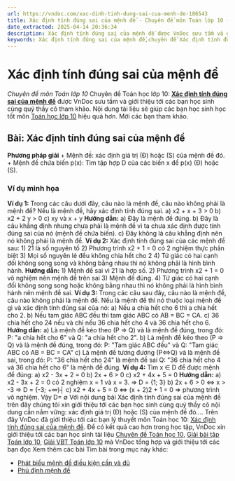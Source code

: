 ```yaml
---
url: https://vndoc.com/xac-dinh-tinh-dung-sai-cua-menh-de-186543
title: Xác định tính đúng sai của mệnh đề - Chuyên đề môn Toán lớp 10 - VnDoc.com
date_extracted: 2025-04-14 20:36:34
description: Xác định tính đúng sai của mệnh đề được VnDoc sưu tầm và giới thiệu các bài chuyên đề môn Toán học lớp 10 tới các bạn học sinh và quý thầy cô tham khảo
keywords: Xác định tính đúng sai của mệnh đề,chuyên đề Xác định tính đúng sai của mệnh đề,giải toán 10,giải bài tập toán học 10,để học tốt môn toán lớp 10,chuyên đề toán lớp 10,chuyên đề toán học 10,trắc nghiệm Xác định tính đúng sai của mệnh đề
---
```


# Xác định tính đúng sai của mệnh đề
 _Chuyên đề môn Toán lớp 10_
Chuyên đề Toán học lớp 10: [**Xác định tính đúng sai của mệnh đề**](<https://vndoc.com/xac-dinh-tinh-dung-sai-cua-menh-de-186543>) được VnDoc sưu tầm và giới thiệu tới các bạn học sinh cùng quý thầy cô tham khảo. Nội dung tài liệu sẽ giúp các bạn học sinh học tốt môn [Toán học lớp 10](<https://vndoc.com/toan-lop10>) hiệu quả hơn. Mời các bạn tham khảo.
## Bài: Xác định tính đúng sai của mệnh đề
**Phương pháp giải**
\+ Mệnh đề: xác định giá trị \(Đ\) hoặc \(S\) của mệnh đề đó.
\+ Mệnh đề chứa biến p\(x\): Tìm tập hợp D của các biến x để p\(x\) \(Đ\) hoặc \(S\).
### Ví dụ minh họa
**Ví dụ 1:** Trong các câu dưới đây, câu nào là mệnh đề, câu nào không phải là mệnh đề? Nếu là mệnh đề, hãy xác định tính đúng sai.
a\) x2 \+ x + 3 > 0
b\) x2 \+ 2 y > 0
c\) xy và x + y
**Hướng dẫn:**
a\) Đây là mệnh đề đúng.
b\) Đây là câu khẳng định nhưng chưa phải là mệnh đề vì ta chưa xác định được tính đúng sai của nó \(mệnh đề chứa biến\).
c\) Đây không là câu khẳng định nên nó không phải là mệnh đề.
**Ví dụ 2:** Xác định tính đúng sai của các mệnh đề sau:
1\) 21 là số nguyên tố
2\) Phương trình x2 \+ 1 = 0 có 2 nghiệm thực phân biệt
3\) Mọi số nguyên lẻ đều không chia hết cho 2
4\) Tứ giác có hai cạnh đối không song song và không bằng nhau thì nó không phải là hình bình hành.
**Hướng dẫn:**
1\) Mệnh đề sai vì 21 là hợp số.
2\) Phương trình x2 \+ 1 = 0 vô nghiệm nên mệnh đề trên sai
3\) Mệnh đề đúng.
4\) Tứ giác có hai cạnh đối không song song hoặc không bằng nhau thì nó không phải là hình bình hành nên mệnh đề sai.
**Ví dụ 3:** Trong các câu sau đây, câu nào là mệnh đề, câu nào không phải là mệnh đề. Nếu là mệnh đề thì nó thuộc loại mệnh đề gì và xác định tính đúng sai của nó:
a\) Nếu a chia hết cho 6 thì a chia hết cho 2.
b\) Nếu tam giác ABC đều thì tam giác ABC có AB = BC = CA.
c\) 36 chia hết cho 24 nếu và chỉ nếu 36 chia hết cho 4 và 36 chia hết cho 6.
**Hướng dẫn:**
a\) Là mệnh đề kéo theo \(P ⇒ Q\) và là mệnh đề đúng, trong đó:
P: "a chia hết cho 6" và Q: "a chia hết cho 2".
b\) Là mệnh đề kéo theo \(P ⇒ Q\) và là mệnh đề đúng, trong đó:
P: "Tam giác ABC đều" và Q: "Tam giác ABC có AB = BC = CA"
c\) Là mệnh đề tương đương \(P⇔Q\) và là mệnh đề sai, trong đó:
P: "36 chia hết cho 24" là mệnh đề sai
Q: "36 chia hết cho 4 và 36 chia hết cho 6" là mệnh đề đúng.
**Ví dụ 4:** Tìm x ∈ D để được mệnh đề đúng:
a\) x2 \- 3x + 2 = 0
b\) 2x + 6 > 0
c\) x2 \+ 4x + 5 = 0
**Hướng dẫn:**
a\) x2 \- 3x + 2 = 0 có 2 nghiệm x = 1 và x = 3.
⇒ D = \{1; 3\}
b\) 2x + 6 > 0 ⇔ x > -3
⇒ D = \{-3; +∞\)┤
c\) x2 \+ 4x + 5 = 0 ⇔ \(x + 2\)2 \+ 1 = 0 ⇒ phương trình vô nghiệm.
Vậy D= ∅
Với nội dung bài Xác định tính đúng sai của mệnh đề trên đây chúng tôi xin giới thiệu tới các bạn học sinh cùng quý thầy cô nội dung cần nắm vững: xác định giá trị \(Đ\) hoặc \(S\) của mệnh đề đó....
Trên đây VnDoc đã giới thiệu tới các bạn lý thuyết môn Toán học 10: [Xác định tính đúng sai của mệnh đề](<https://vndoc.com/xac-dinh-tinh-dung-sai-cua-menh-de-186543>). Để có kết quả cao hơn trong học tập, VnDoc xin giới thiệu tới các bạn học sinh tài liệu [Chuyên đề Toán học 10](<https://vndoc.com/chuyen-de-toan10>), [Giải bài tập Toán lớp 10](<https://vndoc.com/giai-toan-lop10>), [Giải VBT Toán lớp 10](<https://vndoc.com/giai-vo-bt-toan10>) mà VnDoc tổng hợp và giới thiệu tới các bạn đọc
Xem thêm các bài Tìm bài trong mục này khác:
  * [Phát biểu mệnh đề điều kiện cần và đủ](</phat-bieu-menh-de-dieu-kien-can-va-du-186545>)
  * [Phủ định mệnh đề](</phu-dinh-menh-de-186550>)

